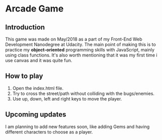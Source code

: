 Arcade Game
===============================

## Introduction
This game was made on May/2018 as a part of my Front-End Web Development Nanodegree at Udacity. The main point of making this is to practice my **object-oriented** programming skills with JavaScript, mainly using class functions. It's also worth mentioning that it was my first time i use canvas and it was quite fun.

## How to play
1. Open the index.html file.
2. Try to cross the street/path without colliding with the bugs/enemies.
3. Use up, down, left and right keys to move the player.

## Upcoming updates
I am planning to add new features soon, like adding Gems and having different characters to choose as a player.
